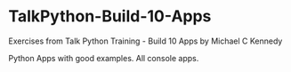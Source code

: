 # TalkPython-Build-10-Apps
Exercises from Talk Python Training - Build 10 Apps by Michael C Kennedy

Python Apps with good examples.
All console apps.
